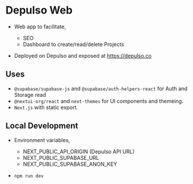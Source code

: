 # Depulso Web

- Web app to facilitate,
    - SEO
    - Dashboard to create/read/delete Projects

- Deployed on Depulso and exposed at https://depulso.co


## Uses

- `@supabase/supabase-js` and `@supabase/auth-helpers-react` for Auth and Storage read
- `@nextui-org/react` and `next-themes` for UI components and themeing.
- `Next.js` with static export.

## Local Development

- Environment variables,
    - NEXT_PUBLIC_API_ORIGIN (Depulso API URL)
    - NEXT_PUBLIC_SUPABASE_URL
    - NEXT_PUBLIC_SUPABASE_ANON_KEY

- `npm run dev`